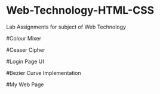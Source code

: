 # Web-Technology-HTML-CSS
Lab Assignments for subject of Web Technology

#Colour Mixer

#Ceaser Cipher

#Login Page UI

#Bezier Curve Implementation

#My Web Page
